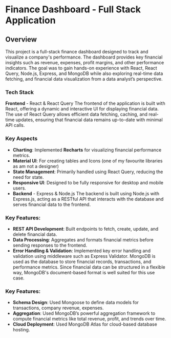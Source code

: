 # Finance Dashboard - Full Stack Application
## Overview
This project is a full-stack finance dashboard designed to track and visualize a company's performance. The dashboard provides key financial insights such as revenue, expenses, profit margins, and other performance indicators. The goal was to gain hands-on experience with React, React Query, Node.js, Express, and MongoDB while also exploring real-time data fetching, and financial data visualization from a data analyst’s perspective.

### Tech Stack
**Frontend** - React & React Query
The frontend of the application is built with React, offering a dynamic and interactive UI for displaying financial data. The use of React Query allows efficient data fetching, caching, and real-time updates, ensuring that financial data remains up-to-date with minimal API calls.

### Key Aspects
* **Charting**: Implemented **Recharts** for visualizing financial performance metrics.
* **Material UI**: For creating tables and Icons (one of my favourite libraries as am not a designer)
* **State Management**: Primarily handled using React Query, reducing the need for state.
* **Responsive UI**: Designed to be fully responsive for desktop and mobile users.
* **Backend** - Express & Node.js
The backend is built using Node.js with Express.js, acting as a RESTful API that interacts with the database and serves financial data to the frontend.

### Key Features:
* **REST API Development**: Built endpoints to fetch, create, update, and delete financial data.
* **Data Processing**: Aggregates and formats financial metrics before sending responses to the frontend.
* **Error Handling & Validation**: Implemented key error handling and validation using middleware such as Express Validator.
MongoDB is used as the database to store financial records, transactions, and performance metrics. Since financial data can be structured in a flexible way, MongoDB's document-based format is well suited for this use case.

### Key Features:
* **Schema Design**: Used Mongoose to define data models for transactions, company revenue, expenses.
* **Aggregation**: Used MongoDB’s powerful aggregation framework to compute financial metrics like total revenue, profit, and trends over time.
* **Cloud Deployment**: Used MongoDB Atlas for cloud-based database hosting.

